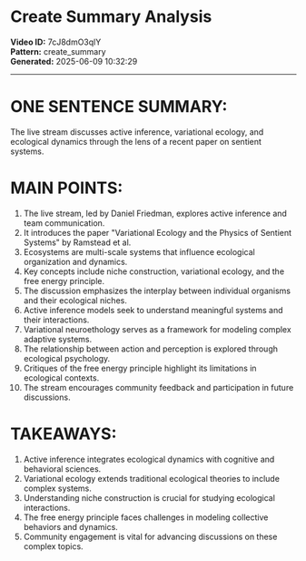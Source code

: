 # Create Summary Analysis

**Video ID:** 7cJ8dmO3qlY  
**Pattern:** create_summary  
**Generated:** 2025-06-09 10:32:29  

---

# ONE SENTENCE SUMMARY:
The live stream discusses active inference, variational ecology, and ecological dynamics through the lens of a recent paper on sentient systems.

# MAIN POINTS:
1. The live stream, led by Daniel Friedman, explores active inference and team communication.
2. It introduces the paper "Variational Ecology and the Physics of Sentient Systems" by Ramstead et al.
3. Ecosystems are multi-scale systems that influence ecological organization and dynamics.
4. Key concepts include niche construction, variational ecology, and the free energy principle.
5. The discussion emphasizes the interplay between individual organisms and their ecological niches.
6. Active inference models seek to understand meaningful systems and their interactions.
7. Variational neuroethology serves as a framework for modeling complex adaptive systems.
8. The relationship between action and perception is explored through ecological psychology.
9. Critiques of the free energy principle highlight its limitations in ecological contexts.
10. The stream encourages community feedback and participation in future discussions.

# TAKEAWAYS:
1. Active inference integrates ecological dynamics with cognitive and behavioral sciences.
2. Variational ecology extends traditional ecological theories to include complex systems.
3. Understanding niche construction is crucial for studying ecological interactions.
4. The free energy principle faces challenges in modeling collective behaviors and dynamics.
5. Community engagement is vital for advancing discussions on these complex topics.